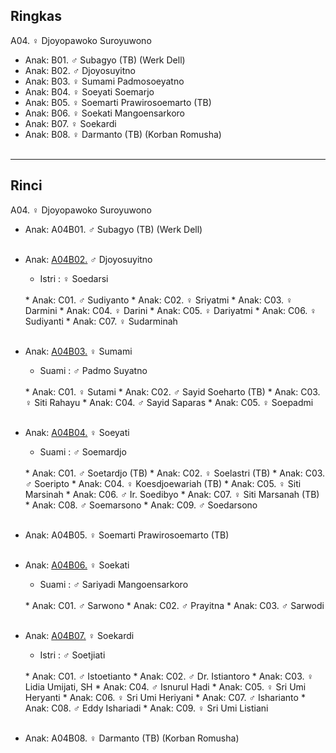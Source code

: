 ## Ringkas

A04. ♀ Djoyopawoko Suroyuwono
	<br/>

*	Anak: B01. ♂ Subagyo (TB) (Werk Dell)
*	Anak: B02. ♂ Djoyosuyitno
*	Anak: B03. ♀ Sumami Padmosoeyatno
*	Anak: B04. ♀ Soeyati Soemarjo
*	Anak: B05. ♀ Soemarti Prawirosoemarto (TB)
*	Anak: B06. ♀ Soekati Mangoensarkoro
*	Anak: B07. ♀ Soekardi
*	Anak: B08. ♀ Darmanto (TB) (Korban Romusha)
	<br/><br/>

-- -- --

## Rinci

A04. ♀ Djoyopawoko Suroyuwono
	<br/>

*	Anak: A04B01. ♂ Subagyo (TB) (Werk Dell)
	<br/><br/>

*	Anak: [A04B02.][A04B02] ♂ Djoyosuyitno
	*	Istri : ♀ Soedarsi
	<br/>
	*	Anak: C01. ♂ Sudiyanto
	*	Anak: C02. ♀ Sriyatmi 
	*	Anak: C03. ♀ Darmini
	*	Anak: C04. ♀ Darini 
	*	Anak: C05. ♀ Dariyatmi
	*	Anak: C06. ♀ Sudiyanti 
	*	Anak: C07. ♀ Sudarminah
	<br/><br/>

*	Anak: [A04B03.][A04B03] ♀ Sumami
	*	Suami : ♂ Padmo Suyatno
	<br/>
	*	Anak: C01. ♀ Sutami
	*	Anak: C02. ♂ Sayid Soeharto (TB)
	*	Anak: C03. ♀ Siti Rahayu
	*	Anak: C04. ♂ Sayid Saparas
	*	Anak: C05. ♀ Soepadmi
	<br/><br/>

*	Anak: [A04B04.][A04B04] ♀ Soeyati
	*	Suami : ♂ Soemardjo
	<br/>
	*	Anak: C01. ♂ Soetardjo (TB)
	*	Anak: C02. ♀ Soelastri (TB)
	*	Anak: C03. ♂ Soeripto  
	*	Anak: C04. ♀ Koesdjoewariah (TB) 
	*	Anak: C05. ♀ Siti Marsinah
	*	Anak: C06. ♂ Ir. Soedibyo 
	*	Anak: C07. ♀ Siti Marsanah (TB) 
	*	Anak: C08. ♂ Soemarsono
	*	Anak: C09. ♂ Soedarsono
	<br/><br/>
	
*	Anak: A04B05. ♀ Soemarti Prawirosoemarto (TB)
	<br/><br/>

*	Anak: [A04B06.][A04B06] ♀ Soekati
	*	Suami : ♂ Sariyadi Mangoensarkoro
	<br/>
	*	Anak: C01. ♂ Sarwono
	*	Anak: C02. ♂ Prayitna
	*	Anak: C03. ♂ Sarwodi
	<br/><br/>

*	Anak: [A04B07.][A04B07] ♀ Soekardi
	*	Istri : ♂ Soetjiati
	<br/>
	*	Anak: C01. ♂ Istoetianto
	*	Anak: C02. ♂ Dr. Istiantoro
	*	Anak: C03. ♀ Lidia Umijati, SH
	*	Anak: C04. ♂ Isnurul Hadi
	*	Anak: C05. ♀ Sri Umi Heryanti
	*	Anak: C06. ♀ Sri Umi Heriyani
	*	Anak: C07. ♂ Isharianto
	*	Anak: C08. ♂ Eddy Ishariadi
	*	Anak: C09. ♀ Sri Umi Listiani
	<br/><br/>

*	Anak: A04B08. ♀ Darmanto (TB) (Korban Romusha)
	<br/><br/>

[A04B02]: https://github.com/epsi-rns/gitodipuro/blob/master/tree/A04/B02.md
[A04B03]: https://github.com/epsi-rns/gitodipuro/blob/master/tree/A04/B03.md
[A04B04]: https://github.com/epsi-rns/gitodipuro/blob/master/tree/A04/B04.md
[A04B06]: https://github.com/epsi-rns/gitodipuro/blob/master/tree/A04/B06.md
[A04B07]: https://github.com/epsi-rns/gitodipuro/blob/master/tree/A04/B07.md
